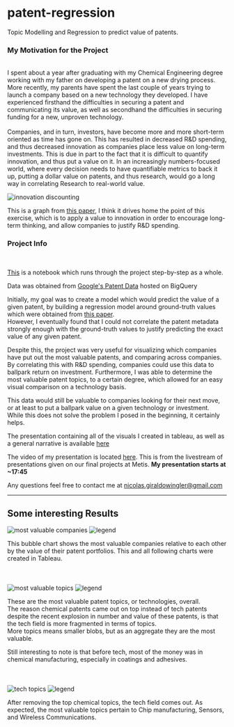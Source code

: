 # patent-regression
Topic Modelling and Regression to predict value of patents.  

### My Motivation for the Project ###  
<br/>
I spent about a year after graduating with my Chemical Engineering degree working with my father on developing a patent on a new drying process. More recently, my parents have spent the last couple of years trying to launch a company based on a new technology they developed. I have experienced firsthand the difficulties in securing a patent and communicating its value, as well as secondhand the difficulties in securing funding for a new, unproven technology.  
<br/>
<br/>
Companies, and in turn, investors, have become more and more short-term oriented as time has gone on. This has resulted in decreased R&D spending, and thus decreased innovation as companies place less value on long-term investments. This is due in part to the fact that it is difficult to quantify innovation, and thus put a value on it. In an increasingly numbers-focused world, where every decision needs to have quantifiable metrics to back it up, putting a dollar value on patents, and thus research, would go a long way in correlating Research to real-world value. 

![innovation discounting](https://raw.githubusercontent.com/giraldon/patent-regression/master/pics/innovationdiscountpatent.png)  

This is a graph from [this paper](https://github.com/giraldon/patent-regression/blob/master/Patents%20Data/SSRN-id2837524.pdf), I think it drives home the point of this exercise, which is to apply a value to innovation in order to encourage long-term thinking, and allow companies to justify R&D spending.  

### Project Info ###  
<br/>

[This](https://github.com/giraldon/patent-regression/blob/master/Patents_Topics_Regression_Desktop.ipynb) is a notebook which runs through the project step-by-step as a whole.  
  
Data was obtained from [Google's Patent Data](https://console.cloud.google.com/marketplace/details/google_patents_public_datasets/google-patents-research-data?filter=solution-type:dataset&q=google%20patents%20public%20datasets&id=4154f240-a4fb-461b-ac9d-2003ea3d107e) hosted on BigQuery
  
Initially, my goal was to create a model which would predict the value of a given patent, by building a regression model around ground-truth values which were obtained from [this paper](https://github.com/giraldon/patent-regression/blob/master/SSRN-id2193068.pdf).  
However, I eventually found that I could not correlate the patent metadata strongly enough with the ground-truth values to justify predicting the exact value of any given patent.  
  
Despite this, the project was very useful for visualizing which companies have put out the most valuable patents, and comparing across companies. By correlating this with R&D spending, companies could use this data to ballpark return on investment.  Furthermore, I was able to determine the most valuable patent topics, to a certain degree, which allowed for an easy visual comparison on a technology basis.  

This data would still be valuable to companies looking for their next move, or at least to put a ballpark value on a given technology or investment. While this does not solve the problem I posed in the beginning, it certainly helps. 
  
The presentation containing all of the visuals I created in tableau, as well as a general narrative is available [here](https://github.com/giraldon/patent-regression/blob/master/Patent_design%20(2).pdf)  
  
The video of my presentation is located [here](https://livestream.com/metis/events/8360820/videos/180566594). This is from the livestream of presentations given on our final projects at Metis. **My presentation starts at ~17:45**
  
Any questions feel free to contact me at nicolas.giraldowingler@gmail.com  

***  

## Some interesting Results ##  

![most valuable companies](https://raw.githubusercontent.com/giraldon/patent-regression/master/pics/companybubblepatent.png)
![legend](https://raw.githubusercontent.com/giraldon/patent-regression/master/pics/companyvaluepatent.png)  

This bubble chart shows the most valuable companies relative to each other by the value of their patent portfolios. This and all following charts were created in Tableau.   
<br/>
<br/>
<br/>
![most valuable topics](https://raw.githubusercontent.com/giraldon/patent-regression/master/pics/totalbubblepatent.png)
![legend](https://raw.githubusercontent.com/giraldon/patent-regression/master/pics/totallegendpatent.png)  

These are the most valuable patent topics, or technologies, overall.  
The reason chemical patents came out on top instead of tech patents despite the recent explosion in number and value of these patents, is that the tech field is more fragmented in terms of topics.   
More topics means smaller blobs, but as an aggregate they are the most valuable.  

Still interesting to note is that before tech, most of the money was in chemical manufacturing, especially in coatings and adhesives.  
<br/>
<br/>
<br/>
![tech topics](https://raw.githubusercontent.com/giraldon/patent-regression/master/pics/techbubblepatent.png)
![legend](https://raw.githubusercontent.com/giraldon/patent-regression/master/pics/techlegendpatent.png)  

After removing the top chemical topics, the tech field comes out. As expected, the most valuable topics pertain to Chip manufacturing, Sensors, and Wireless Communications. 
<br/>
